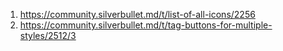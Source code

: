 
1. https://community.silverbullet.md/t/list-of-all-icons/2256
2. https://community.silverbullet.md/t/tag-buttons-for-multiple-styles/2512/3